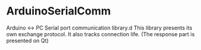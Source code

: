 # ArduinoSerialComm
Arduino &lt;-> PC Serial port communication library.d
This library presents its own exchange protocol.
It also tracks connection life.
(The response part is presented on Qt)
